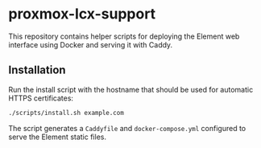 # proxmox-lcx-support

This repository contains helper scripts for deploying the Element web interface using Docker and serving it with Caddy.

## Installation

Run the install script with the hostname that should be used for automatic HTTPS certificates:

```bash
./scripts/install.sh example.com
```

The script generates a `Caddyfile` and `docker-compose.yml` configured to serve the Element static files.
